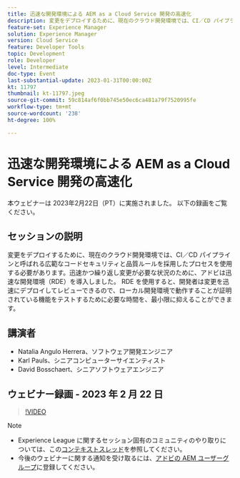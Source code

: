 ```yaml
---
title: 迅速な開発環境による AEM as a Cloud Service 開発の高速化
description: 変更をデプロイするために、現在のクラウド開発環境では、CI／CD パイプラインと呼ばれる広範なコードセキュリティと品質ルールを採用したプロセスを使用する必要があります。迅速かつ繰り返し変更が必要な状況のために、アドビは迅速な開発環境（RDE）を導入しました。RDE を使用すると、開発者は変更を迅速にデプロイしてレビューできるので、ローカル開発環境で動作することが証明されている機能をテストするために必要な時間を、最小限に抑えることができます。
feature-set: Experience Manager
solution: Experience Manager
version: Cloud Service
feature: Developer Tools
topic: Development
role: Developer
level: Intermediate
doc-type: Event
last-substantial-update: 2023-01-31T00:00:00Z
kt: 11797
thumbnail: kt-11797.jpeg
source-git-commit: 59c814af6f0bb745e50ec6ca481a79f7520995fe
workflow-type: tm+mt
source-wordcount: '238'
ht-degree: 100%

---
```


# 迅速な開発環境による AEM as a Cloud Service 開発の高速化

本ウェビナーは 2023年2月22日（PT）に実施されました。 以下の録画をご覧ください。

## セッションの説明

変更をデプロイするために、現在のクラウド開発環境では、CI／CD パイプラインと呼ばれる広範なコードセキュリティと品質ルールを採用したプロセスを使用する必要があります。迅速かつ繰り返し変更が必要な状況のために、アドビは迅速な開発環境（RDE）を導入しました。
RDE を使用すると、開発者は変更を迅速にデプロイしてレビューできるので、ローカル開発環境で動作することが証明されている機能をテストするために必要な時間を、最小限に抑えることができます。

## 講演者

* Natalia Angulo Herrera、ソフトウェア開発エンジニア
* Karl Pauls、シニアコンピューターサイエンティスト
* David Bosschaert、シニアソフトウェアエンジニア

## ウェビナー録画 - 2023 年 2 月 22 日

>[!VIDEO](https://video.tv.adobe.com/v/3415876)

>[!NOTE]
>
>* Experience League に関するセッション固有のコミュニティのやり取りについては、この[コンテキストスレッド](http://bit.ly/3x1Cl8x)を参照してください。
>* 今後のウェビナーに関する通知を受け取るには、[アドビの AEM ユーザーグループ](https://aem-augs.adobe.com/)に登録してください。

